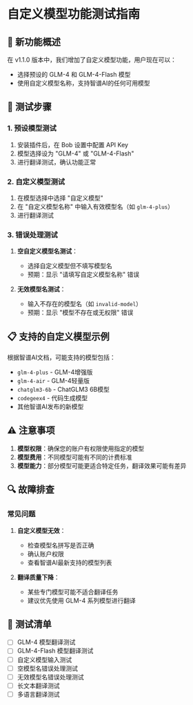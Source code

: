 # 自定义模型功能测试指南

## 🎯 新功能概述

在 v1.1.0 版本中，我们增加了自定义模型功能，用户现在可以：
- 选择预设的 GLM-4 和 GLM-4-Flash 模型
- 使用自定义模型名称，支持智谱AI的任何可用模型

## 🧪 测试步骤

### 1. 预设模型测试
1. 安装插件后，在 Bob 设置中配置 API Key
2. 模型选择设为 "GLM-4" 或 "GLM-4-Flash"
3. 进行翻译测试，确认功能正常

### 2. 自定义模型测试
1. 在模型选择中选择 "自定义模型"
2. 在 "自定义模型名称" 中输入有效模型名（如 `glm-4-plus`）
3. 进行翻译测试

### 3. 错误处理测试
1. **空自定义模型名测试**：
   - 选择自定义模型但不填写模型名
   - 预期：显示 "请填写自定义模型名称" 错误

2. **无效模型名测试**：
   - 输入不存在的模型名（如 `invalid-model`）
   - 预期：显示 "模型不存在或无权限" 错误

## 📋 支持的自定义模型示例

根据智谱AI文档，可能支持的模型包括：
- `glm-4-plus` - GLM-4增强版
- `glm-4-air` - GLM-4轻量版
- `chatglm3-6b` - ChatGLM3 6B模型
- `codegeex4` - 代码生成模型
- 其他智谱AI发布的新模型

## ⚠️ 注意事项

1. **模型权限**：确保您的账户有权限使用指定的模型
2. **模型费用**：不同模型可能有不同的计费标准
3. **模型能力**：部分模型可能更适合特定任务，翻译效果可能有差异

## 🔍 故障排查

### 常见问题
1. **自定义模型无效**：
   - 检查模型名拼写是否正确
   - 确认账户权限
   - 查看智谱AI最新支持的模型列表

2. **翻译质量下降**：
   - 某些专门模型可能不适合翻译任务
   - 建议优先使用 GLM-4 系列模型进行翻译

## 📝 测试清单

- [ ] GLM-4 模型翻译测试
- [ ] GLM-4-Flash 模型翻译测试
- [ ] 自定义模型输入测试
- [ ] 空模型名错误处理测试
- [ ] 无效模型名错误处理测试
- [ ] 长文本翻译测试
- [ ] 多语言翻译测试
